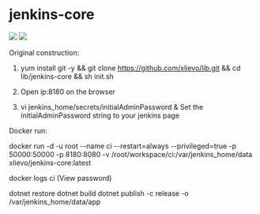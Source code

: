 # jenkins-core

[![](https://images.microbadger.com/badges/image/xlievo/jenkins-core.svg)](https://microbadger.com/images/xlievo/jenkins-core "Get your own image badge on microbadger.com")
[![](https://images.microbadger.com/badges/version/xlievo/jenkins-core.svg)](https://microbadger.com/images/xlievo/jenkins-core "Get your own version badge on microbadger.com")

Original construction:

1. yum install git -y && git clone https://github.com/xlievo/lib.git && cd lib/jenkins-core && sh init.sh

2. Open ip:8180 on the browser 

3. vi jenkins_home/secrets/initialAdminPassword & Set the initialAdminPassword string to your jenkins page

Docker run:

docker run -d -u root --name ci --restart=always --privileged=true -p 50000:50000 -p 8180:8080 -v /root/workspace/ci:/var/jenkins_home/data xlievo/jenkins-core:latest

docker logs ci (View password)

dotnet restore
dotnet build
dotnet publish -c release -o /var/jenkins_home/data/app
